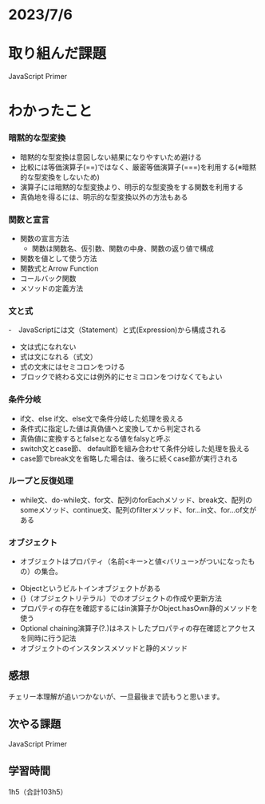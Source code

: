 # 2023/7/6
# 取り組んだ課題
JavaScript Primer

# わかったこと
### 暗黙的な型変換
- 暗黙的な型変換は意図しない結果になりやすいため避ける
- 比較には等価演算子(==)ではなく、厳密等価演算子(===)を利用する(※暗黙的な型変換をしないため)
- 演算子には暗黙的な型変換より、明示的な型変換をする関数を利用する
- 真偽地を得るには、明示的な型変換以外の方法もある
### 関数と宣言
- 関数の宣言方法
  * 関数は関数名、仮引数、関数の中身、関数の返り値で構成
- 関数を値として使う方法
- 関数式とArrow Function
- コールバック関数
- メソッドの定義方法
### 文と式
-　JavaScriptには文（Statement）と式(Expression)から構成される
- 文は式になれない
- 式は文になれる（式文）
- 式の文末にはセミコロンをつける
- ブロックで終わる文には例外的にセミコロンをつけなくてもよい
### 条件分岐
- if文、else if文、else文で条件分岐した処理を扱える
- 条件式に指定した値は真偽値へと変換してから判定される
- 真偽値に変換するとfalseとなる値をfalsyと呼ぶ
- switch文とcase節、 default節を組み合わせて条件分岐した処理を扱える
- case節でbreak文を省略した場合は、後ろに続くcase節が実行される
### ループと反復処理
- while文、do-while文、for文、配列のforEachメソッド、break文、配列のsomeメソッド、continue文、配列のfilterメソッド、for...in文、for...of文がある
### オブジェクト
* オブジェクトはプロパティ（名前<キー>と値<バリュー>がついになったもの）の集合。
- Objectというビルトインオブジェクトがある
- {}（オブジェクトリテラル）でのオブジェクトの作成や更新方法
- プロパティの存在を確認するにはin演算子かObject.hasOwn静的メソッドを使う
- Optional chaining演算子(?.)はネストしたプロパティの存在確認とアクセスを同時に行う記法
- オブジェクトのインスタンスメソッドと静的メソッド


## 感想
チェリー本理解が追いつかないが、一旦最後まで読もうと思います。

## 次やる課題
JavaScript Primer

## 学習時間
1h5（合計103h5）
